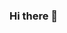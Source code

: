 ### Hi there 👋

<!--
**GGG96105/GGG96105** is a ✨ _special_ ✨ repository because its `README.md` (this file) appears on your GitHub profile.

Here are some ideas to get you started:

- 🔭 I’m currently working on OpenCV/Mediapipe projects 
- 🌱 I’m currently learning C/C++
- 👯 I’m looking to collaborate on FOSS python projects 
- 🤔 I’m looking for help with Bash-scripting, Kotlin
- 💬 Ask me about anything
- 📫 How to reach me: +359 88 582 5110
- 😄 Pronouns: he/him
- ⚡ Fun fact: You can play Chess with me at: https://www.chess.com/member/georgi_tn
-->
